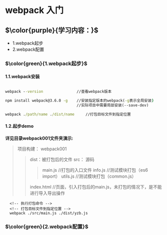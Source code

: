# webpack 入门

## $\color{purple}{学习内容：}$

- 1.webpack起步
- 2.webpack配置

### $\color{green}{1.webpack起步}$

#### 1.1.webpack安装

```cmd

webpack --version               //查看webpack版本

npm install webpack@3.6.0 -g    //安装指定版本的webpack(-g表示全局安装)  
                                //实际项目中需要局部安装(--save-dev)

webpack ./path/name ./dist/name     //打包目标文件到指定位置

```

#### 1.2.起步demo

**详见目录webpack001文件夹演示:**

>项目构建：
>webpack001
>
>>dist：被打包后的文件
>>src： 源码
>>>main.js    //打包的入口文件
>>>info.js    //测试模块打包（es6 import）
>>>utils.js   //测试模块打包（common.js）
>>
>>index.html   //页面，引入打包后的main.js，未打包的情况下，是不能进行导入导出操作

```git
  <!-- 执行打包命令 -->
  <!-- 打包目标文件到指定位置 -->
  webpack ./src/main.js ./dist/yzb.js
```

### $\color{green}{2.webpack配置}$

